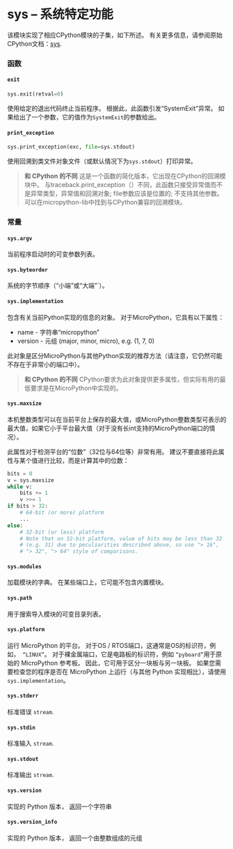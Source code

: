 sys – 系统特定功能
=========================

该模块实现了相应CPython模块的子集，如下所述。 有关更多信息，请参阅原始CPython文档：[sys](https://docs.python.org/3.5/library/sys.html#module-sys).

### 函数

#### `exit`

```python
sys.exit(retval=0)
```

使用给定的退出代码终止当前程序。 根据此，此函数引发“SystemExit”异常。 如果给出了一个参数，它的值作为`SystemExit`的参数给出。

#### `print_exception`

```python
sys.print_exception(exc, file=sys.stdout)
```

使用回溯到类文件对象文件（或默认情况下为`sys.stdout`）打印异常。

> **和 CPython 的不同**
> 这是一个函数的简化版本，它出现在CPython的回溯模块中。 与traceback.print_exception（）不同，此函数只接受异常值而不是异常类型，异常值和回溯对象; file参数应该是位置的; 不支持其他参数。 可以在micropython-lib中找到与CPython兼容的回溯模块。

### 常量

#### `sys.argv`

当前程序启动时的可变参数列表。

#### `sys.byteorder`

系统的字节顺序（“小端”或“大端”`）。

#### `sys.implementation`

包含有关当前Python实现的信息的对象。 对于MicroPython，它具有以下属性：

* name - 字符串“micropython”
* version - 元组 (major, minor, micro), e.g. (1, 7, 0)

此对象是区分MicroPython与其他Python实现的推荐方法（请注意，它仍然可能不存在于非常小的端口中）。

> **和 CPython 的不同**
> CPython要求为此对象提供更多属性，但实际有用的最低要求是在MicroPython中实现的。

#### `sys.maxsize`

本机整数类型可以在当前平台上保存的最大值，或MicroPython整数类型可表示的最大值，如果它小于平台最大值（对于没有长int支持的MicroPython端口的情况）。

此属性对于检测平台的“位数”（32位与64位等）非常有用。 建议不要直接将此属性与某个值进行比较，而是计算其中的位数：

```python
bits = 0
v = sys.maxsize
while v:
    bits += 1
    v >>= 1
if bits > 32:
    # 64-bit (or more) platform
    ...
else:
    # 32-bit (or less) platform
    # Note that on 32-bit platform, value of bits may be less than 32
    # (e.g. 31) due to peculiarities described above, so use "> 16",
    # "> 32", "> 64" style of comparisons.
```

#### `sys.modules`

加载模块的字典。 在某些端口上，它可能不包含内置模块。

#### `sys.path`

用于搜索导入模块的可变目录列表。

#### `sys.platform`

运行 MicroPython 的平台。 对于OS / RTOS端口，这通常是OS的标识符，例如，` “LINUX”`。 对于裸金属端口，它是电路板的标识符，例如 `“pyboard”`用于原始的 MicroPython 参考板。 因此，它可用于区分一块板与另一块板。 如果您需要检查您的程序是否在 MicroPython 上运行（与其他 Python 实现相比），请使用`sys.implementation`。

#### `sys.stderr`

标准错误 `stream`.

#### `sys.stdin`

标准输入 `stream`.

#### `sys.stdout`

标准输出 `stream`.

#### `sys.version`

实现的 Python 版本， 返回一个字符串

#### `sys.version_info`

实现的 Python 版本， 返回一个由整数组成的元组



